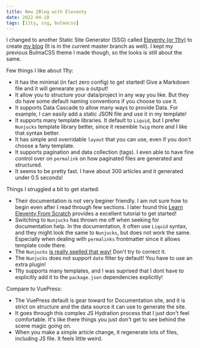 ```yaml
---
title: New ZBlog with Eleventy
date: 2022-04-10
tags: [11ty, ssg, bulmacss]
---
```


I changed to another Static Site Generator (SSG) called [Eleventy (or 11ty)](https://www.11ty.dev/) to create [my blog](https://github.com/zemian/zemian.github.io/tree/11ty) (It is in the current master branch as well). I kept my previous BulmaCSS theme I made though, so the looks is still about the same.

Few things I like about 11ty:

* It has the minimal (in fact zero config) to get started! Give a Markdown file and it
  will genearate you a output!
* It allow you to structure your data/project in any way you like. But they do have some
  default naming conventions if you choose to use it.
* It supports Data Cascade to allow many ways to provide Data. For example, I can easily add a  static JSON file and use it in my template!
* It supports many template libraries. It default to `Liquid`, but I prefer `Nunjucks` template
  library better, since it resemble `Twig` more and I like that syntax better.
* It has simple and overridable `layout` that you can use, even if you don't choose a fany template.
* It supports pagination and data collection (tags). I even able to have fine control over on `permalink` on how paginated files are generated and structured.
* It seems to be pretty fast. I have about 300 articles and it generated under 0.5 seconds!

Things I struggled a bit to get started:

* Their documentation is not very beginer friendly. I am not sure how to begin even after I read through few sections. I later found this [Learn Eleventy From Scratch](https://learneleventyfromscratch.com/) provides a excellent tutorial to get started!
* Switching to `Nunjucks` has thrown me off when seeking for documentation help. In the documentation, it often use `Liquid` syntax, and they might look the same to `Nunjucks`, but does not work the same. Especially when dealing with `permalinks` frontmatter since it allows template code there.
* The `Nunjucks` [is really spelled that way!](https://mozilla.github.io/nunjucks/) Don't try to correct it.
* The `Nunjucks` does not support `date` filter by default! You have to use an extra plugin!
* 11ty supports many templates, and I was suprised that I dont have to explicitly add it to the `package.json` dependencies explicitly!

Compare to VuePress:

* The VuePress default is gear toward for Documentation site, and it is strict on structure
  and the data source it can use to generate the site.
* It goes through this complex JS Hydration process that I just don't feel comfortable. It's like there things you just don't get to see behind the scene magic going on.
* When you make a simple article change, it regenerate lots of files, including JS file. It feels little weird.
